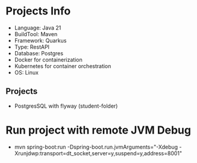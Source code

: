 # Projects Info

- Language: Java 21
- BuildTool: Maven
- Framework: Quarkus
- Type: RestAPI
- Database: Postgres
- Docker for containerization
- Kubernetes for container orchestration
- OS: Linux


## Projects

- PostgresSQL with flyway (student-folder)


# Run project with remote JVM Debug
- mvn spring-boot:run -Dspring-boot.run.jvmArguments="-Xdebug -Xrunjdwp:transport=dt_socket,server=y,suspend=y,address=8001"
